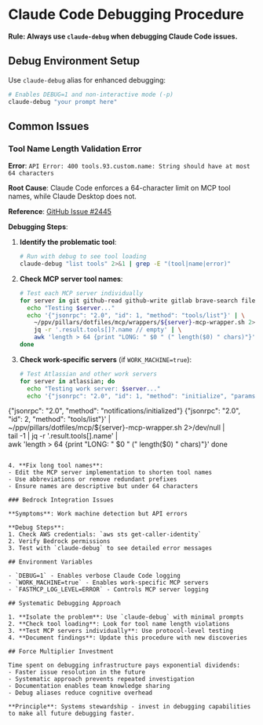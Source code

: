 # Claude Code Debugging Procedure

**Rule: Always use `claude-debug` when debugging Claude Code issues.**

## Debug Environment Setup

Use `claude-debug` alias for enhanced debugging:
```bash
# Enables DEBUG=1 and non-interactive mode (-p)
claude-debug "your prompt here"
```

## Common Issues

### Tool Name Length Validation Error

**Error**: `API Error: 400 tools.93.custom.name: String should have at most 64 characters`

**Root Cause**: Claude Code enforces a 64-character limit on MCP tool names, while Claude Desktop does not.

**Reference**: [GitHub Issue #2445](https://github.com/anthropics/claude-code/issues/2445)

**Debugging Steps**:

1. **Identify the problematic tool**:
   ```bash
   # Run with debug to see tool loading
   claude-debug "list tools" 2>&1 | grep -E "(tool|name|error)"
   ```

2. **Check MCP server tool names**:
   ```bash
   # Test each MCP server individually
   for server in git github-read github-write gitlab brave-search filesystem gdrive; do
     echo "Testing $server..."
     echo '{"jsonrpc": "2.0", "id": 1, "method": "tools/list"}' | \
       ~/ppv/pillars/dotfiles/mcp/wrappers/${server}-mcp-wrapper.sh 2>/dev/null | \
       jq -r '.result.tools[]?.name // empty' | \
       awk 'length > 64 {print "LONG: " $0 " (" length($0) " chars)"}'
   done
   ```

3. **Check work-specific servers** (if `WORK_MACHINE=true`):
   ```bash
   # Test Atlassian and other work servers
   for server in atlassian; do
     echo "Testing work server: $server..."
     echo '{"jsonrpc": "2.0", "id": 1, "method": "initialize", "params": {"protocolVersion": "2024-11-05", "capabilities": {}, "clientInfo": {"name": "debug", "version": "1.0.0"}}}
{"jsonrpc": "2.0", "method": "notifications/initialized"}
{"jsonrpc": "2.0", "id": 2, "method": "tools/list"}' | \
       ~/ppv/pillars/dotfiles/mcp/${server}-mcp-wrapper.sh 2>/dev/null | \
       tail -1 | jq -r '.result.tools[].name' | \
       awk 'length > 64 {print "LONG: " $0 " (" length($0) " chars)"}'
   done
   ```

4. **Fix long tool names**:
   - Edit the MCP server implementation to shorten tool names
   - Use abbreviations or remove redundant prefixes
   - Ensure names are descriptive but under 64 characters

### Bedrock Integration Issues

**Symptoms**: Work machine detection but API errors

**Debug Steps**:
1. Check AWS credentials: `aws sts get-caller-identity`
2. Verify Bedrock permissions
3. Test with `claude-debug` to see detailed error messages

## Environment Variables

- `DEBUG=1` - Enables verbose Claude Code logging
- `WORK_MACHINE=true` - Enables work-specific MCP servers
- `FASTMCP_LOG_LEVEL=ERROR` - Controls MCP server logging

## Systematic Debugging Approach

1. **Isolate the problem**: Use `claude-debug` with minimal prompts
2. **Check tool loading**: Look for tool name length violations
3. **Test MCP servers individually**: Use protocol-level testing
4. **Document findings**: Update this procedure with new discoveries

## Force Multiplier Investment

Time spent on debugging infrastructure pays exponential dividends:
- Faster issue resolution in the future
- Systematic approach prevents repeated investigation
- Documentation enables team knowledge sharing
- Debug aliases reduce cognitive overhead

**Principle**: Systems stewardship - invest in debugging capabilities to make all future debugging faster.
